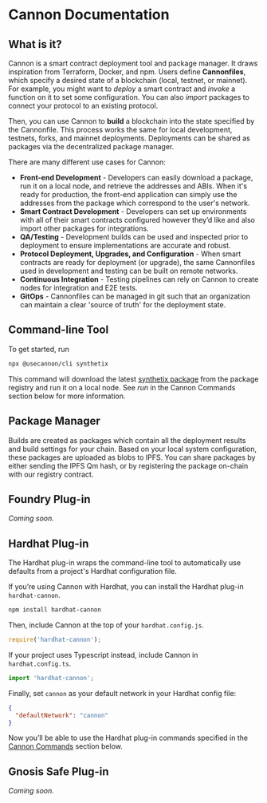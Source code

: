 # Cannon Documentation

## What is it?

Cannon is a smart contract deployment tool and package manager. It draws inspiration from Terraform, Docker, and npm. Users define **Cannonfiles**, which specify a desired state of a blockchain (local, testnet, or mainnet). For example, you might want to _deploy_ a smart contract and _invoke_ a function on it to set some configuration. You can also _import_ packages to connect your protocol to an existing protocol.

Then, you can use Cannon to **build** a blockchain into the state specified by the Cannonfile. This process works the same for local development, testnets, forks, and mainnet deployments. Deployments can be shared as packages via the decentralized package manager.

There are many different use cases for Cannon:

- **Front-end Development** - Developers can easily download a package, run it on a local node, and retrieve the addresses and ABIs. When it's ready for production, the front-end application can simply use the addresses from the package which correspond to the user's network.
- **Smart Contract Development** - Developers can set up environments with all of their smart contracts configured however they’d like and also import other packages for integrations.
- **QA/Testing** - Development builds can be used and inspected prior to deployment to ensure implementations are accurate and robust.
- **Protocol Deployment, Upgrades, and Configuration** - When smart contracts are ready for deployment (or upgrade), the same Cannonfiles used in development and testing can be built on remote networks.
- **Continuous Integration** - Testing pipelines can rely on Cannon to create nodes for integration and E2E tests.
- **GitOps** - Cannonfiles can be managed in git such that an organization can maintain a clear 'source of truth' for the deployment state.

## Command-line Tool

To get started, run

```bash
npx @usecannon/cli synthetix
```

This command will download the latest [synthetix package](/packages/synthetix) from the package registry and run it on a local node. See _run_ in the Cannon Commands section below for more information.

## Package Manager

Builds are created as packages which contain all the deployment results and build settings for your chain. Based on your local system configuration, these packages are uploaded as blobs to IPFS. You can share packages by either sending the IPFS Qm hash, or by registering the package on-chain with our registry contract.

## Foundry Plug-in

_Coming soon._

## Hardhat Plug-in

The Hardhat plug-in wraps the command-line tool to automatically use defaults from a project's Hardhat configuration file.

If you’re using Cannon with Hardhat, you can install the Hardhat plug-in `hardhat-cannon`.

```bash
npm install hardhat-cannon
```

Then, include Cannon at the top of your `hardhat.config.js`.

```js
require('hardhat-cannon');
```

If your project uses Typescript instead, include Cannon in `hardhat.config.ts`.

```js
import 'hardhat-cannon';
```

Finally, set `cannon` as your default network in your Hardhat config file:

```json
{
  "defaultNetwork": "cannon"
}
```

Now you’ll be able to use the Hardhat plug-in commands specified in the [Cannon Commands](#cannon-commands) section below.

## Gnosis Safe Plug-in

_Coming soon._
